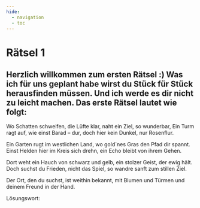 ```yaml
---
hide:
  - navigation
  - toc
---
```


# **Rätsel 1**
## Herzlich willkommen zum ersten Rätsel :) Was ich für uns geplant habe wirst du Stück für Stück herausfinden müssen. Und ich werde es dir nicht zu leicht machen. Das erste Rätsel lautet wie folgt:
Wo Schatten schweifen, die Lüfte klar,
naht ein Ziel, so wunderbar,
Ein Turm ragt auf, wie einst Barad – dur,
doch hier kein Dunkel, nur Rosenflur.

Ein Garten rugt im westlichen Land,
wo gold´nes Gras den Pfad dir spannt.
Einst Helden hier im Kreis sich drehn,
ein Echo bleibt von ihrem Gehen.

Dort weht ein Hauch von schwarz und gelb,
ein stolzer Geist, der ewig hält.
Doch suchst du Frieden, nicht das Spiel,
so wandre sanft zum stillen Ziel.

Der Ort, den du suchst, ist weithin bekannt,
mit Blumen und Türmen und deinem Freund in der Hand.

Lösungswort:
